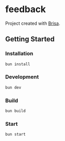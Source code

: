 # feedback

Project created with [Brisa](https://github.com/brisa-build/brisa).

## Getting Started

### Installation

```bash
bun install
```

### Development

```bash
bun dev
```

### Build

```bash
bun build
```

### Start

```bash
bun start
```

